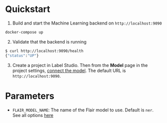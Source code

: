 <!--
---
title: NER labeling with Flair 
type: blog
tier: all
order: 65
meta_title: Use Flair with Label Studio
meta_description: Tutorial on how to use Label Studio and Flair for faster NER labeling 
categories:
    - tutorial
    - named language processing
    - named entity recognition
    - flair
image: "/tutorials/flair.png"
---
-->

# Quickstart

1. Build and start the Machine Learning backend on `http://localhost:9090`

```bash
docker-compose up
```

2. Validate that the backend is running

```bash
$ curl http://localhost:9090/health
{"status":"UP"}
```

3. Create a project in Label Studio. Then from the **Model** page in the project settings, [connect the model](https://labelstud.io/guide/ml#Connect-the-model-to-Label-Studio). The default URL is `http://localhost:9090`.


# Parameters

- `FLAIR_MODEL_NAME`: The name of the Flair model to use. Default is `ner`. See all options [here](https://flairnlp.github.io/docs/tutorial-basics/tagging-entities#list-of-ner-models)